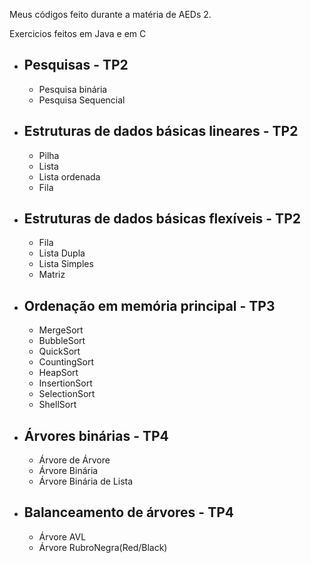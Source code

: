Meus códigos feito durante a matéria de AEDs 2.

Exercicios feitos em Java e em C
  
- ## Pesquisas - TP2<br>
  * Pesquisa binária<br>
  * Pesquisa Sequencial<br>
  
- ## Estruturas de dados básicas lineares - TP2<br>
  * Pilha<br>
  * Lista<br>
  * Lista ordenada<br>
  * Fila<br>

- ## Estruturas de dados básicas flexíveis - TP2 <br>
  * Fila<br> 
  * Lista Dupla<br>
  * Lista Simples<br>
  * Matriz<br>


- ## Ordenação em memória principal - TP3<br>
  * MergeSort<br>
  * BubbleSort<br>
  * QuickSort<br>
  * CountingSort<br>
  * HeapSort<br>
  * InsertionSort<br>
  * SelectionSort<br>
  * ShellSort<br>

- ## Árvores binárias - TP4 <br>
  * Árvore de Árvore<br>
  * Árvore Binária<br>
  * Árvore Binária de Lista<br>
  
  
- ## Balanceamento de árvores - TP4 <br>
  * Árvore AVL<br>
  * Árvore RubroNegra(Red/Black)<br>
